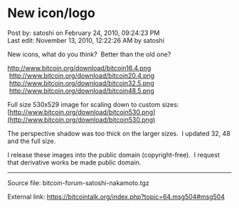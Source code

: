 # New icon/logo

Post by: satoshi on February 24, 2010, 09:24:23 PM<br />
Last edit: November 13, 2010, 12:22:26 AM by satoshi

New icons, what do you think? &nbsp;Better than the old one?

http://www.bitcoin.org/download/bitcoin16.4.png &nbsp;http://www.bitcoin.org/download/bitcoin20.4.png &nbsp;http://www.bitcoin.org/download/bitcoin32.5.png &nbsp;http://www.bitcoin.org/download/bitcoin48.5.png

Full size 530x529 image for scaling down to custom sizes:<br>
[http://www.bitcoin.org/download/bitcoin530.png](http://www.bitcoin.org/download/bitcoin530.png)

The perspective shadow was too thick on the larger sizes. &nbsp;I updated 32, 48 and the full size.

I release these images into the public domain (copyright-free). &nbsp;I request that derivative works be made public domain.

---

Source file: bitcoin-forum-satoshi-nakamoto.tgz

External link: https://bitcointalk.org/index.php?topic=64.msg504#msg504
